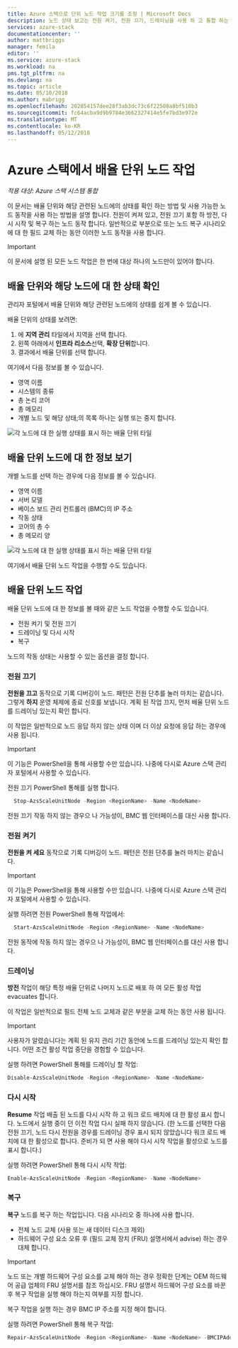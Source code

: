 ```yaml
---
title: Azure 스택으로 단위 노드 작업 크기를 조정 | Microsoft Docs
description: 노드 상태 보고는 전원 켜기, 전원 끄기, 드레이닝을 사용 하 고 통합 하는 Azure 스택 시스템 노드 작업을 다시 시작 하는 방법에 알아봅니다.
services: azure-stack
documentationcenter: ''
author: mattbriggs
manager: femila
editor: ''
ms.service: azure-stack
ms.workload: na
pms.tgt_pltfrm: na
ms.devlang: na
ms.topic: article
ms.date: 05/10/2018
ms.author: mabrigg
ms.openlocfilehash: 202854157dee28f3ab3dc73c6f22508a8bf510b3
ms.sourcegitcommit: fc64acba9d9b9784e3662327414e5fe7bd3e972e
ms.translationtype: MT
ms.contentlocale: ko-KR
ms.lasthandoff: 05/12/2018
---
```

# <a name="scale-unit-node-actions-in-azure-stack"></a>Azure 스택에서 배율 단위 노드 작업

*적용 대상: Azure 스택 시스템 통합*

이 문서는 배율 단위와 해당 관련된 노드에의 상태를 확인 하는 방법 및 사용 가능한 노드 동작을 사용 하는 방법을 설명 합니다. 전원이 켜져 있고, 전원 끄기 포함 하 방전, 다시 시작 및 복구 하는 노드 동작 합니다. 일반적으로 부분으로 또는 노드 복구 시나리오에 대 한 필드 교체 하는 동안 이러한 노드 동작을 사용 합니다.

> [!Important]  
> 이 문서에 설명 된 모든 노드 작업은 한 번에 대상 하나의 노드만이 있어야 합니다.


## <a name="view-the-status-of-a-scale-unit-and-its-nodes"></a>배율 단위와 해당 노드에 대 한 상태 확인

관리자 포털에서 배율 단위와 해당 관련된 노드에의 상태를 쉽게 볼 수 있습니다.

배율 단위의 상태를 보려면:

1. 에 **지역 관리** 타일에서 지역을 선택 합니다.
2. 왼쪽 아래에서 **인프라 리소스**선택, **확장 단위**합니다.
3. 결과에서 배율 단위를 선택 합니다.
 
여기에서 다음 정보를 볼 수 있습니다.

- 영역 이름
- 시스템의 종류
- 총 논리 코어
- 총 메모리
- 개별 노드 및 해당 상태;의 목록 하나는 실행 또는 중지 합니다.

![각 노드에 대 한 실행 상태를 표시 하는 배율 단위 타일](media/azure-stack-node-actions/ScaleUnitStatus.PNG)

## <a name="view-information-about-a-scale-unit-node"></a>배율 단위 노드에 대 한 정보 보기

개별 노드를 선택 하는 경우에 다음 정보를 볼 수 있습니다.

- 영역 이름
- 서버 모델
- 베이스 보드 관리 컨트롤러 (BMC)의 IP 주소
- 작동 상태
- 코어의 총 수
- 총 메모리 양
 
![각 노드에 대 한 실행 상태를 표시 하는 배율 단위 타일](media/azure-stack-node-actions/NodeActions.PNG)

여기에서 배율 단위 노드 작업을 수행할 수도 있습니다.

## <a name="scale-unit-node-actions"></a>배율 단위 노드 작업

배율 단위 노드에 대 한 정보를 볼 때와 같은 노드 작업을 수행할 수도 있습니다.

- 전원 켜기 및 전원 끄기
- 드레이닝 및 다시 시작
- 복구

노드의 작동 상태는 사용할 수 있는 옵션을 결정 합니다.

### <a name="power-off"></a>전원 끄기

**전원을 끄고** 동작으로 기록 디버깅이 노드. 패턴은 전원 단추를 눌러 마치는 같습니다. 그렇게 **하지** 운영 체제에 종료 신호를 보냅니다. 계획 된 작업 끄지, 먼저 배율 단위 노드를 드레이닝 있는지 확인 합니다.

이 작업은 일반적으로 노드 응답 하지 않는 상태 이며 더 이상 요청에 응답 하는 경우에 사용 됩니다.

> [!Important] 
> 이 기능은 PowerShell을 통해 사용할 수만 있습니다. 나중에 다시로 Azure 스택 관리자 포털에서 사용할 수 있습니다.


전원 끄기 PowerShell 통해를 실행 합니다.

````PowerShell
  Stop-AzsScaleUnitNode -Region <RegionName> -Name <NodeName>
```` 

전원 끄기 작동 하지 않는 경우으 나 가능성이, BMC 웹 인터페이스를 대신 사용 합니다.

### <a name="power-on"></a>전원 켜기

**전원을 켜 세요** 동작으로 기록 디버깅이 노드. 패턴은 전원 단추를 눌러 마치는 같습니다. 

> [!Important] 
> 이 기능은 PowerShell을 통해 사용할 수만 있습니다. 나중에 다시로 Azure 스택 관리자 포털에서 사용할 수 있습니다.

실행 하려면 전원 PowerShell 통해 작업에서:

````PowerShell
  Start-AzsScaleUnitNode -Region <RegionName> -Name <NodeName>
````

전원 동작에 작동 하지 않는 경우으 나 가능성이, BMC 웹 인터페이스를 대신 사용 합니다.

### <a name="drain"></a>드레이닝

**방전** 작업이 해당 특정 배율 단위로 나머지 노드로 배포 하 여 모든 활성 작업 evacuates 합니다.

이 작업은 일반적으로 필드 전체 노드 교체과 같은 부분을 교체 하는 동안 사용 됩니다.

> [!IMPORTANT]
> 사용자가 알렸습니다는 계획 된 유지 관리 기간 동안에 노드를 드레이닝 있는지 확인 합니다. 어떤 조건 활성 작업 중단을 경험할 수 있습니다.

실행 하려면 PowerShell 통해를 드레이닝 할 작업:

  ````PowerShell
  Disable-AzsScaleUnitNode -Region <RegionName> -Name <NodeName>
  ````

### <a name="resume"></a>다시 시작

**Resume** 작업 배출 된 노드를 다시 시작 하 고 워크 로드 배치에 대 한 활성 표시 합니다. 노드에서 실행 중이 던 이전 작업 다시 실패 하지 않습니다. (한 노드를 선택한 다음 전원 끄기, 노드 다시 전원을 경우를 드레이닝 경우 표시 되지 않았습니다 워크 로드 배치에 대 한 활성으로 합니다. 준비가 되 면 사용 해야 다시 시작 작업을 활성으로 노드를 표시 합니다.)

실행 하려면 PowerShell 통해 다시 시작 작업:

  ````PowerShell
  Enable-AzsScaleUnitNode -Region <RegionName> -Name <NodeName>
  ````

### <a name="repair"></a>복구

**복구** 노드를 복구 하는 작업입니다. 다음 시나리오 중 하나에 사용 합니다.

- 전체 노드 교체 (사용 또는 새 데이터 디스크 제외)
- 하드웨어 구성 요소 오류 후 (필드 교체 장치 (FRU) 설명서에서 advise) 하는 경우 대체 합니다.

> [!IMPORTANT]
> 노드 또는 개별 하드웨어 구성 요소를 교체 해야 하는 경우 정확한 단계는 OEM 하드웨어 공급 업체의 FRU 설명서를 참조 하십시오. FRU 설명서 하드웨어 구성 요소를 바꾼 후 복구 작업을 실행 해야 하는지 여부를 지정 합니다.  

복구 작업을 실행 하는 경우 BMC IP 주소를 지정 해야 합니다. 

실행 하려면 PowerShell 통해 복구 작업:

  ````PowerShell
  Repair-AzsScaleUnitNode -Region <RegionName> -Name <NodeName> -BMCIPAddress <BMCIPAddress>
  ````


